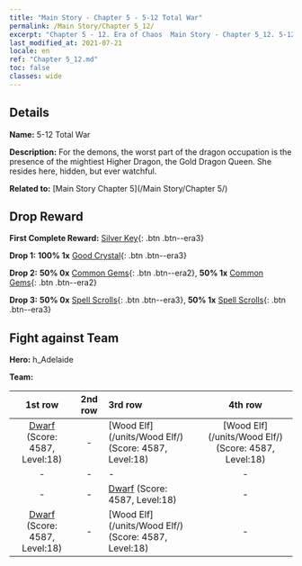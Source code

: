 ```yaml
---
title: "Main Story - Chapter 5 - 5-12 Total War"
permalink: /Main Story/Chapter 5_12/
excerpt: "Chapter 5 - 12. Era of Chaos  Main Story - Chapter 5_12. 5-12 Total War"
last_modified_at: 2021-07-21
locale: en
ref: "Chapter 5_12.md"
toc: false
classes: wide
---
```


## Details

 **Name:** 5-12 Total War

 **Description:** For the demons, the worst part of the dragon occupation is the presence of the mightiest Higher Dragon, the Gold Dragon Queen. She resides here, hidden, but ever watchful.

 **Related to:** [Main Story Chapter 5](/Main Story/Chapter 5/)

## Drop Reward

 **First Complete Reward:** [Silver Key](/Items/con_693/){: .btn .btn--era3}

 **Drop 1:** **100% 1x** [Good Crystal](/Items/mat_17/){: .btn .btn--era3}

 **Drop 2:** **50% 0x** [Common Gems](/Items/mat_10/){: .btn .btn--era2}, **50% 1x** [Common Gems](/Items/mat_10/){: .btn .btn--era2}

 **Drop 3:** **50% 0x** [Spell Scrolls](/Items/con_694/){: .btn .btn--era3}, **50% 1x** [Spell Scrolls](/Items/con_694/){: .btn .btn--era3}


## Fight against Team
 **Hero:** h_Adelaide

 **Team:**


  | 1st row | 2nd row | 3rd row | 4th row |
  |:----:|:----:|:----|:----:|
  | [Dwarf](/units/Dwarf/) (Score: 4587, Level:18)  | - | [Wood Elf](/units/Wood Elf/) (Score: 4587, Level:18)  | [Wood Elf](/units/Wood Elf/) (Score: 4587, Level:18)  |
  | - | - | - | - |
  | - | - | [Dwarf](/units/Dwarf/) (Score: 4587, Level:18)  | - |
  | [Dwarf](/units/Dwarf/) (Score: 4587, Level:18)  | - | [Wood Elf](/units/Wood Elf/) (Score: 4587, Level:18)  | - |


